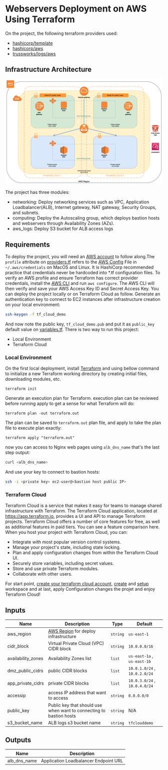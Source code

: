 # Webservers Deployment on AWS Using Terraform

On the project, the following terraform providers used:
-  [hashicorp/template](https://www.terraform.io/docs/providers/template/d/file.html)
-  [hashicorp/aws](https://www.terraform.io/docs/providers/aws/index.html)
-  [trussworks/logs/aws](https://registry.terraform.io/modules/trussworks/logs/aws/4.1.1)

## Infrastructure Architecture
![architecture](./docs/terraform_cloud_demo.png)

The project has three modules:
- networking: Deploy networking services such as VPC, Application Loadbalancer(ALB), Internet gateway, NAT gateway, Security Groups, and subnets. 
- computing: Deploy the Autoscaling group, which deploys bastion hosts and webservers through Availability Zones (AZs).
- aws_logs: Deploy S3 bucket for ALB access logs

## Requirements
To deploy the project, you will need an [AWS account](https://aws.amazon.com/) to follow along.The `profile` attribute on [providers.tf](./providers.tf) refers to the [AWS Config](https://docs.aws.amazon.com/cli/latest/userguide/cli-configure-files.html) File in `~/.aws/credentials` on MacOS and Linux. It is HashiCorp recommended practice that credentials never be hardcoded into *.tf configuration files.
To verify an AWS profile and ensure Terraform has correct provider credentials, install the [AWS CLI](https://docs.aws.amazon.com/cli/latest/userguide/cli-chap-install.html) and run `aws configure`. The AWS CLI will then verify and save your AWS Access Key ID and Secret Access Key. You can deploy the project locally or on Terraform Cloud as follow.
Generate an authentication key to connect to EC2 instances after infrastructure creation on your local environment:
```bash
ssh-keygen -f tf_cloud_demo
```
And now note the public key, `tf_cloud_demo.pub` and put it as `public_key` default value on [variables.tf](./variables.tf). There is two way to run this project:
* Local Environment
* Terraform Cloud

### Local Environment
On the first local deployment, install [Terraform](https://learn.hashicorp.com/terraform/getting-started/install.html) and using bellow command to initialize a new Terraform working directory by creating initial files, downloading modules, etc.
```HCL
terraform init 
```
Generate an execution plan for Terraform. execution plan can be reviewed before running apply to get a sense for what Terraform will do:
```HCL
terraform plan -out terraform.out
```
The plan can be saved to `terraform.out` plan file, and apply to take the plan file to execute plan exactly:
```HCL
terraform apply "terraform.out"
```
now you can access to Nginx web pages using `alb_dns_name` that's the last step output:
```bash
curl <alb_dns_name>
```
And use your key to connect to bastion hosts:
```bash
ssh -i <private key> ec2-user@<bastion host public IP>
```
### Terraform Cloud
Terraform Cloud is a service that makes it easy for teams to manage shared infrastructure with Terraform. The Terraform Cloud application, located at https://app.terraform.io, provides a UI and API to manage Terraform projects. Terraform Cloud offers a number of core features for free, as well as additional features in paid tiers. You can see a feature comparison here. When you host your project with Terraform Cloud, you can:
* Integrate with most popular version control systems.
* Manage your project's state, including state locking.
* Plan and apply configuration changes from within the Terraform Cloud UI.
* Securely store variables, including secret values.
* Store and use private Terraform modules.
* Collaborate with other users.

For start point, [create your terraform cloud account](https://learn.hashicorp.com/terraform/cloud-gettingstarted/tfc_signup), [create](https://learn.hashicorp.com/terraform/cloud-gettingstarted/tfc_create_workspace) and [setup](https://learn.hashicorp.com/terraform/cloud-gettingstarted/tfc_setup_workspace) workspace and at last, apply Configuration changes the projet and enjoy Terraform Cloud!



## Inputs
| Name | Description | Type | Default |
|------|-------------|------|---------|
|aws_region|[AWS Region](https://docs.aws.amazon.com/AWSEC2/latest/UserGuide/using-regions-availability-zones.html#concepts-available-regions) for deploy infrastructure|`string`|`us-east-1`|
|cidr_block|Virtual Private Cloud (VPC) CIDR block |`string`|`10.0.0.0/16`|
|availability_zones|Availability Zones list|`list`|`us-east-1a` , `us-east-1b`|
|dmz_public_cidrs|public CIDR blocks|`list`|`10.0.1.0/24` , `10.0.2.0/24`|
|app_private_cidrs|private CIDR blocks|`list`|`10.0.3.0/24` , `10.0.4.0/24`|
|accessip|access IP address that want to access|`string`|`0.0.0.0/0`|
|public_key|Public key that should use when want to connecting to bastion hosts|`string`|N/A|
|s3_bucket_name|ALB logs s3 bucket name|`string`|`tfclouddemo`|


## Outputs
| Name | Description |
|------|-------------|
|alb_dns_name|Application Loadbalancer Endpoint URL|